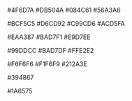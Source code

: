 #4F6D7A
#DB504A
#084C61
#56A3A6

#BCF5C5
#D6CD92
#C99CD6
#ACD5FA

<!-- TODO -->

#EAA387
#BAD7F1
#E9D7EE



#99DDCC
#BAD7DF
#FFE2E2

#F6F6F6
#F1F6F9
#212A3E

#394867

<!--  -->
#1A6575